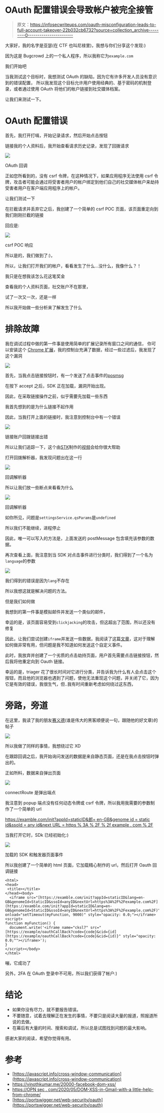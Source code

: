 # OAuth 配置错误会导致帐户被完全接管

> 原文：<https://infosecwriteups.com/oauth-misconfiguration-leads-to-full-account-takeover-22b032cb6732?source=collection_archive---------0----------------------->

大家好，我的名字是亚瑟(在 CTF 也叫尼禄里)，我想与你们分享这个发现:)

因为这是 Bugcrowd 上的一个私人程序，所以我称它为`example.com`

我们开始吧

当我测试这个目标时，我想测试 OAuth 的缺陷，因为它有许多开发人员没有意识到的错误配置，
所以我发现这个目标允许用户使用经典的、基于密码的机制登录，或者通过使用 OAuth 将他们的帐户链接到社交媒体档案。

让我们来测试一下。

# OAuth 配置错误

首先，我打开打嗝，开始记录请求，然后开始点击按钮

链接我的个人资料后，我开始查看请求历史记录，发现了回拨请求

![](img/36a5735fb770d9e0fd5fad4536da42cd.png)

OAuth 回调

正如您所看到的，没有 csrf 令牌，在这种情况下，如果应用程序无法使用 csrf 令牌，攻击者可能会通过将受害者用户的帐户绑定到他们自己的社交媒体帐户来劫持受害者用户在客户端应用程序上的帐户。

让我们测试一下

在拦截请求并丢弃它之后，我创建了一个简单的 csrf POC 页面，该页面重定向到我们刚刚拦截的链接

回应是:

![](img/85c7e3934614fe0d107e6e4a272d8462.png)

csrf POC 响应

所以是的，我们做到了:)，

所以，让我们打开我们的帐户，看看发生了什么…没什么，我像什么？！

我只是在想我该怎么花这笔奖金

查看我的个人资料页面，社交账户不在那里，

试了一次又一次，还是一样

所以我开始做一些分析来了解发生了什么

# 排除故障

我在调试过程中做的第一件事是使用简单的扩展记录所有窗口之间的通信，
你可以安装这个 [Chrome 扩展](https://github.com/opnsec/postMessage-logger)，我的控制台充满了数据，经过一些过滤后，我发现了这个漏洞

![](img/e24e511a183b745fd08b552e92094305.png)

首先，当我点击链接按钮时，有一个发送了点击事件的[posmsg](https://developer.mozilla.org/en-US/docs/Web/API/Window/postMessage)

在按下 accept 之后，SDK 正在加载，漏洞开始出现。

因此，在采取链接操作之前，似乎需要先加载一些东西

我首先想到的是为什么链接不起作用

因此，当我打开上面的链接时，我注意到控制台中有一个错误

![](img/ab3dfa11c85f0a4a2e0f53ce943b6605.png)

链接账户回拨链接出错

所以让我们追踪一下，这个由[STK](https://www.youtube.com/channel/UCQN2DsjnYH60SFBIA6IkNwg)制作的[视频](https://www.youtube.com/watch?v=FTeE3OrTNoA)会给你很大帮助

打开回拨解析器，我发现问题出在这一行

![](img/4b32d02c305fa868d2ad6bdfef436f87.png)

回调解析器

所以让我们放一些断点来看看为什么

![](img/e7165a7f9297b2d346e6b26ad9315afe.png)

回调解析器

如你所见，问题是`settingsService.qsParams`是`undefined`

所以我们不能继续，进程停止

因此，唯一可以写入的方法是，上面发送的 postMessage 包含填充该参数的数据。

再次查看上面，我注意到当 SDK 对点击事件进行分类时，我们得到了一个名为`language`的参数

![](img/e24e511a183b745fd08b552e92094305.png)

我们得到的错误是因为`lang`不存在

所以我想这就是解决问题的方法。

但是我们如何做

我想到的第一件事是模拟邮件并发送一个类似的邮件，

幸运的是，该页面容易受到`clickjacking`的攻击，但这超出了范围，所以还没有修复

因此，让我们尝试创建`iframe`并发送一些数据，我阅读了这篇[文章](https://javascript.info/cross-window-communication)，这对于理解如何做非常有用，但问题是我不知道如何发送这个自定义事件。

此时，我放弃并创建了一个劣质的点击劫持页面，用户首先需要点击链接按钮，然后我将他重定向到 Oauth 链接。

幸运的是，triager 花了很长时间对它进行分类，并告诉我为什么有人会点击这个按钮，而且他的浏览器也遇到了问题，使他无法重现这个问题，并关闭了它，因为它是有效的错误，我很生气，但..我有时间重新考虑如何绕过这东西，

# 旁路，旁道

在这里，我读了我的朋友[赛义德](https://twitter.com/dPhoeniixx)(谁是伟大的黑客顺便说一句，跟随他的好文章)的帖子

![](img/23b5eb535b8d54c5d73e0b85b5015f74.png)

所以我做了同样的事情，我想绕过它 XD

在跟踪回调之后，我开始询问发送的数据是来自静态页面，还是在我点击按钮时弹出的。

正如所料，数据来自弹出页面

![](img/97103462e09531393ae996ceb6f019eb.png)

connectRoute 是弹出端点

我注意到 popup 端点没有任何动态令牌或 csrf 令牌，所以我用我需要的参数制作了一个简单的 url

[https://examble.com/init?appId=staticID&郎= en-GB&genome id = static id&ssoId = any id&next URL = https % 3A % 2F % 2f example . com % 2F](https://examble.com/init?appId=staticID&lang=en-GB&genomeId=StaticID&ssoId=anyID&nextUrl=https%3A%2F%2Fexample.com%2F)

当我打开它时，SDk 已经初始化:)

![](img/d27cfc1b8cdc33aba3b36a7420cb2289.png)

加载的 SDK 和触发器页面事件

所以我创建了一个简单的 html 页面，它加载精心制作的 url，然后打开 Oauth 回调链接

```
<html>
<head>
 <title></title>
</head><body>
  <iframe src="[https://examble.com/init?appId=staticID&lang=en-GB&genomeId=StaticID&ssoId=anyID&nextUrl=https%3A%2F%2Fexample.com%2F](https://examble.com/init?appId=staticID&lang=en-GB&genomeId=StaticID&ssoId=anyID&nextUrl=https%3A%2F%2Fexample.com%2F)" onload="setTimeout(myFunction, 9000)" style="opacity: 0.0;"></iframe><script>
function myFunction() {
  document.write('<iframe name="cksl7" src="[https://example/oauthCallBack?code={code}&cid={id](https://example/oauthCallBack?code={code}&cid={id)}" style="opacity: 0.0;""></iframe>');
}
</script></body>
</html>
```

嘣，它成功了

另外，2FA 在 OAuth 登录中不可用，所以我们获得了帐户:)

# 结论

*   如果你没有尽力，就不要报告错误。
*   不要随意，试着去理解正在发生的事情，不要只是阅读大量的报道，照报道所说的去做。
*   在幕后有大量的时间、搜索和调试，所以总是试图找到问题的最大影响。

感谢大家的阅读，希望你觉得有用。

# 参考

*   [https://javascript.info/cross-window-communication](https://javascript.info/cross-window-communication)
*   https://vinothkumar.me/20000-facebook-dom-xss/
*   [https://OPN sec . com/2020/05/DOM-XSS-in-Gmail-with-a little-help-from-chrome/](https://opnsec.com/2020/05/dom-xss-in-gmail-with-a-little-help-from-chrome/)
*   [https://portswigger.net/web-security/oauth](https://portswigger.net/web-security/oauth)